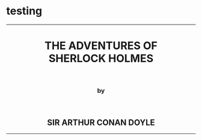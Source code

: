 # testing
  <body>
  	  <center>
  	  <hr size="3" noshade>
    <h1>THE ADVENTURES OF <br>SHERLOCK HOLMES</h1>
        <br>
      <h3>by</h3>
         <br>
    <h2>SIR ARTHUR CONAN DOYLE</h2>
       <hr size="3" noshade>
        <center>
 
